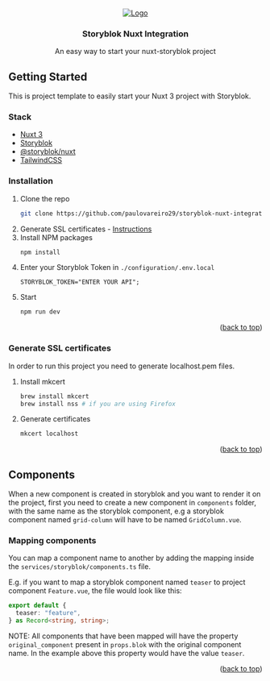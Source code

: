 <a name="readme-top"></a>

<!-- PROJECT LOGO -->
<br />
<div align="center">
  <a href="https://github.com/paulovareiro29/storyblok-nuxt-integration">
    <img src="https://a.storyblok.com/f/88751/1776x360/b8979e5c96/sb-nuxt.png" alt="Logo">
  </a>

  <h3 align="center">Storyblok Nuxt Integration</h3>

  <p align="center">
    An easy way to start your nuxt-storyblok project
  </p>
</div>

<!-- GETTING STARTED -->

## Getting Started

This is project template to easily start your Nuxt 3 project with Storyblok.

### Stack

- [Nuxt 3](https://nuxt.com/)
- [Storyblok](https://www.storyblok.com/)
- [@storyblok/nuxt](https://github.com/storyblok/storyblok-nuxt)
- [TailwindCSS](https://tailwindcss.com/)

### Installation

1. Clone the repo
   ```sh
   git clone https://github.com/paulovareiro29/storyblok-nuxt-integration
   ```
2. Generate SSL certificates - [Instructions](#)
3. Install NPM packages
   ```sh
   npm install
   ```
4. Enter your Storyblok Token in `./configuration/.env.local`
   ```
   STORYBLOK_TOKEN="ENTER YOUR API";
   ```
5. Start
   ```sh
   npm run dev
   ```

<p align="right">(<a href="#readme-top">back to top</a>)</p>

### Generate SSL certificates

In order to run this project you need to generate localhost.pem files.

1. Install mkcert
   ```sh
   brew install mkcert
   brew install nss # if you are using Firefox
   ```
2. Generate certificates
   ```sh
   mkcert localhost
   ```

<p align="right">(<a href="#readme-top">back to top</a>)</p>

## Components

When a new component is created in storyblok and you want to render it on the project, first you need to create a new component in `components` folder, with the same name as the storyblok component, e.g a storyblok component named `grid-column` will have to be named `GridColumn.vue`.

### Mapping components

You can map a component name to another by adding the mapping inside the `services/storyblok/components.ts` file.

E.g. if you want to map a storyblok component named `teaser` to project component `Feature.vue`, the file would look like this:

```ts
export default {
  teaser: "feature",
} as Record<string, string>;
```

NOTE: All components that have been mapped will have the property `original_component` present in `props.blok` with the original component name. In the example above this property would have the value `teaser`.

<p align="right">(<a href="#readme-top">back to top</a>)</p>
